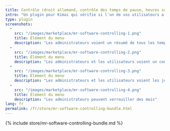 ```yaml
---
title: Contrôle (droit allemand, contrôle des temps de pause, heures supplémentaires)
intro: "Un plugin pour Kimai qui vérifie si l'un de vos utilisateurs a enfreint la loi allemande sur les temps de pause + comparaison du temps de travail nominal et réel + vue des heures supplémentaires"
type: plugin
screenshots:
  - 
    src: "/images/marketplace/mr-software-controlling-1.png"
    title: Élément du menu
    description: "Les administrateurs voient un résumé de tous les temps de travail de tous les utilisateurs"
  - 
    src: "/images/marketplace/mr-software-controlling-2.png"
    title: Élément du menu
    description: "Les administrateurs et les utilisateurs voient un contrôle du temps de pause"
  - 
    src: "/images/marketplace/mr-software-controlling-3.png"
    title: Élément du menu
    description: "Les administrateurs et les utilisateurs voient les jours manquants"
  - 
    src: "/images/marketplace/mr-software-controlling-4.png"
    title: Élément du menu
    description: "Les administrateurs peuvent verrouiller des mois"
lang: fr
permalink: /fr/store/mr-software-controlling-bundle.html
---
```


{% include store/mr-software-controlling-bundle.md %}
